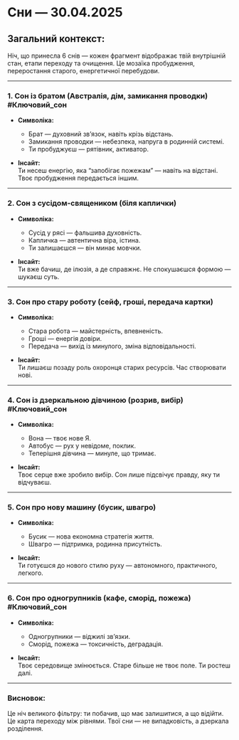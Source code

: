 # Сни — 30.04.2025

## Загальний контекст:
Ніч, що принесла 6 снів — кожен фрагмент відображає твій внутрішній стан, етапи переходу та очищення. Це мозаїка пробудження, переростання старого, енергетичної перебудови.

---

### 1. **Сон із братом (Австралія, дім, замикання проводки)** #Ключовий_сон  
- **Символіка:**  
  - Брат — духовний зв’язок, навіть крізь відстань.  
  - Замикання проводки — небезпека, напруга в родинній системі.  
  - Ти пробуджуєш — рятівник, активатор.  

- **Інсайт:**  
  Ти несеш енергію, яка “запобігає пожежам” — навіть на відстані. Твоє пробудження передається іншим.

---

### 2. **Сон з сусідом-священиком (біля каплички)**  
- **Символіка:**  
  - Сусід у рясі — фальшива духовність.  
  - Капличка — автентична віра, істина.  
  - Ти залишаєшся — він минає мовчки.  

- **Інсайт:**  
  Ти вже бачиш, де ілюзія, а де справжнє. Не спокушаєшся формою — шукаєш суть.

---

### 3. **Сон про стару роботу (сейф, гроші, передача картки)**  
- **Символіка:**  
  - Стара робота — майстерність, впевненість.  
  - Гроші — енергія довіри.  
  - Передача — вихід із минулого, зміна відповідальності.  

- **Інсайт:**  
  Ти лишаєш позаду роль охоронця старих ресурсів. Час створювати нові.

---

### 4. **Сон із дзеркальною дівчиною (розрив, вибір)** #Ключовий_сон  
- **Символіка:**  
  - Вона — твоє нове Я.  
  - Автобус — рух у невідоме, поклик.  
  - Теперішня дівчина — минуле, що тримає.  

- **Інсайт:**  
  Твоє серце вже зробило вибір. Сон лише підсвічує правду, яку ти відчуваєш.

---

### 5. **Сон про нову машину (бусик, швагро)**  
- **Символіка:**  
  - Бусик — нова економна стратегія життя.  
  - Швагро — підтримка, родинна присутність.  

- **Інсайт:**  
  Ти готуєшся до нового стилю руху — автономного, практичного, легкого.

---

### 6. **Сон про одногрупників (кафе, сморід, пожежа)** #Ключовий_сон  
- **Символіка:**  
  - Одногрупники — віджилі зв’язки.  
  - Сморід, пожежа — токсичність, деградація.  

- **Інсайт:**  
  Твоє середовище змінюється. Старе більше не твоє поле. Ти ростеш далі.

---

### Висновок:  
Це ніч великого фільтру: ти побачив, що має залишитися, а що відійти. Це карта переходу між рівнями. Твої сни — не випадковість, а дзеркала розділення.